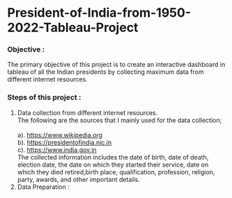 # President-of-India-from-1950-2022-Tableau-Project

### Objective :
The primary objective of this project is to create an interactive dashboard in tableau of all the Indian presidents by collecting maximum data from different internet resources. <br>

### Steps of this project :<br>
 1. Data collection from different internet resources. <br> The following are the sources that I mainly used for the data collection;<br>
      <br> a). https://www.wikipedia.org
      <br> b). https://presidentofindia.nic.in
      <br> c). https://www.india.gov.in
      <br>The collected information includes the date of birth, date of death, election date, the date on which they started their service, date on which they died retired,birth place, qualification, profession, religion, party, awards, and other important details.<br>
2. Data Preparation : 
